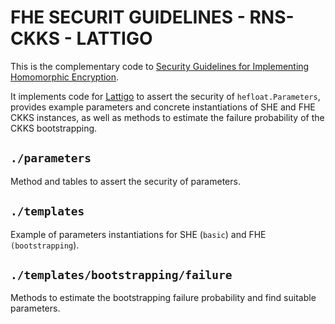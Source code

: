 # FHE SECURIT GUIDELINES - RNS-CKKS - LATTIGO

This is the complementary code to [Security Guidelines for Implementing Homomorphic Encryption](https://eprint.iacr.org/2024/463).

It implements code for [Lattigo](https://github.com/tuneinsight/lattigo) to assert the security of `hefloat.Parameters`, provides example parameters and concrete instantiations of SHE and FHE CKKS instances, as well as methods to estimate the failure probability of the CKKS bootstrapping.

## `./parameters`

Method and tables to assert the security of parameters.

## `./templates`

Example of parameters instantiations for SHE (`basic`) and FHE `(bootstrapping`).

## `./templates/bootstrapping/failure`

Methods to estimate the bootstrapping failure probability and find suitable parameters.